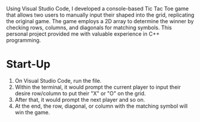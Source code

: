 Using Visual Studio Code, I developed a console-based Tic Tac Toe game that allows two users to manually input their shaped into the grid, replicating the original game. The game employs a 2D array to determine the winner by checking rows, columns, and diagonals for matching symbols. This personal project provided me with valuable experience in C++ programming. 
# Start-Up 

1. On Visual Studio Code, run the file.
2. Within the terminal, it would prompt the current player to input their desire row/column to put their "X" or "O" on the grid.
3. After that, it would prompt the next player and so on.
4. At the end, the row, diagonal, or column with the matching symbol will win the game. 
